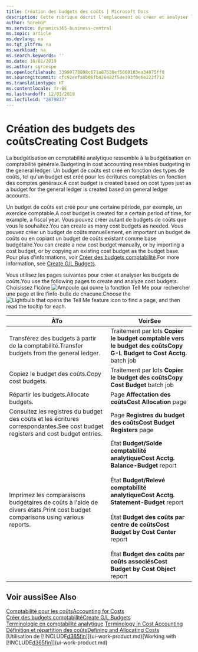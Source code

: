 ```yaml
---
title: Création des budgets des coûts | Microsoft Docs
description: Cette rubrique décrit l'emplacement où créer et analyser les budgets des coûts.
author: SorenGP
ms.service: dynamics365-business-central
ms.topic: article
ms.devlang: na
ms.tgt_pltfrm: na
ms.workload: na
ms.search.keywords: ''
ms.date: 10/01/2019
ms.author: sgroespe
ms.openlocfilehash: 33999778898c671a87638ef5868103ea34875ff8
ms.sourcegitcommit: cfc92eefa8b06fb426482f54e393f0e6e222f712
ms.translationtype: HT
ms.contentlocale: fr-BE
ms.lasthandoff: 12/03/2019
ms.locfileid: "2879837"
---
```

# <a name="creating-cost-budgets"></a><span data-ttu-id="8347f-103">Création des budgets des coûts</span><span class="sxs-lookup"><span data-stu-id="8347f-103">Creating Cost Budgets</span></span>
<span data-ttu-id="8347f-104">La budgétisation en comptabilité analytique ressemble à la budgétisation en comptabilité générale.</span><span class="sxs-lookup"><span data-stu-id="8347f-104">Budgeting in cost accounting resembles budgeting in the general ledger.</span></span> <span data-ttu-id="8347f-105">Un budget de coûts est créé en fonction des types de coûts, tel qu'un budget est créé pour les écritures comptables en fonction des comptes généraux.</span><span class="sxs-lookup"><span data-stu-id="8347f-105">A cost budget is created based on cost types just as a budget for the general ledger is created based on general ledger accounts.</span></span>  

<span data-ttu-id="8347f-106">Un budget de coûts est créé pour une certaine période, par exemple, un exercice comptable.</span><span class="sxs-lookup"><span data-stu-id="8347f-106">A cost budget is created for a certain period of time, for example, a fiscal year.</span></span> <span data-ttu-id="8347f-107">Vous pouvez créer autant de budgets de coûts que vous le souhaitez.</span><span class="sxs-lookup"><span data-stu-id="8347f-107">You can create as many cost budgets as needed.</span></span> <span data-ttu-id="8347f-108">Vous pouvez créer un budget de coûts manuellement, en important un budget de coûts ou en copiant un budget de coûts existant comme base budgétaire.</span><span class="sxs-lookup"><span data-stu-id="8347f-108">You can create a new cost budget manually, or by importing a cost budget, or by copying an existing cost budget as the budget base.</span></span> <span data-ttu-id="8347f-109">Pour plus d'informations, voir [Créer des budgets comptabilité](finance-how-create-budgets.md).</span><span class="sxs-lookup"><span data-stu-id="8347f-109">For more information, see [Create G/L Budgets](finance-how-create-budgets.md).</span></span>

<span data-ttu-id="8347f-110">Vous utilisez les pages suivantes pour créer et analyser les budgets de coûts.</span><span class="sxs-lookup"><span data-stu-id="8347f-110">You use the following pages to create and analyze cost budgets.</span></span> <span data-ttu-id="8347f-111">Choisissez l'icône ![Ampoule qui ouvre la fonction Tell Me](media/ui-search/search_small.png "Dites-moi ce que vous voulez faire") pour rechercher une page et lire l'info-bulle de chacune.</span><span class="sxs-lookup"><span data-stu-id="8347f-111">Choose the ![Lightbulb that opens the Tell Me feature](media/ui-search/search_small.png "Tell me what you want to do") icon to find a page, and then read the tooltip for each.</span></span>

|<span data-ttu-id="8347f-112">À</span><span class="sxs-lookup"><span data-stu-id="8347f-112">To</span></span>|<span data-ttu-id="8347f-113">Voir</span><span class="sxs-lookup"><span data-stu-id="8347f-113">See</span></span>|  
|--------|---------|  
|<span data-ttu-id="8347f-114">Transférez des budgets à partir de la comptabilité.</span><span class="sxs-lookup"><span data-stu-id="8347f-114">Transfer budgets from the general ledger.</span></span>|<span data-ttu-id="8347f-115">Traitement par lots **Copier le budget comptable vers le budget des coûts**</span><span class="sxs-lookup"><span data-stu-id="8347f-115">**Copy G-L Budget to Cost Acctg.** batch job</span></span>|  
|<span data-ttu-id="8347f-116">Copiez le budget des coûts.</span><span class="sxs-lookup"><span data-stu-id="8347f-116">Copy cost budgets.</span></span>|<span data-ttu-id="8347f-117">Traitement par lots **Copier le budget des coûts**</span><span class="sxs-lookup"><span data-stu-id="8347f-117">**Copy Cost Budget** batch job</span></span>|  
|<span data-ttu-id="8347f-118">Répartir les budgets.</span><span class="sxs-lookup"><span data-stu-id="8347f-118">Allocate budgets.</span></span>|<span data-ttu-id="8347f-119">Page **Affectation des coûts**</span><span class="sxs-lookup"><span data-stu-id="8347f-119">**Cost Allocation** page</span></span>|  
|<span data-ttu-id="8347f-120">Consultez les registres du budget des coûts et les écritures correspondantes.</span><span class="sxs-lookup"><span data-stu-id="8347f-120">See cost budget registers and cost budget entries.</span></span>|<span data-ttu-id="8347f-121">Page **Registres du budget des coûts**</span><span class="sxs-lookup"><span data-stu-id="8347f-121">**Cost Budget Registers** page</span></span>|  
|<span data-ttu-id="8347f-122">Imprimez les comparaisons budgétaires de coûts à l'aide de divers états.</span><span class="sxs-lookup"><span data-stu-id="8347f-122">Print cost budget comparisons using various reports.</span></span>|<span data-ttu-id="8347f-123">État **Budget/Solde comptabilité analytique**</span><span class="sxs-lookup"><span data-stu-id="8347f-123">**Cost Acctg. Balance-Budget** report</span></span><br /><br /> <span data-ttu-id="8347f-124">État **Budget/Relevé comptabilité analytique**</span><span class="sxs-lookup"><span data-stu-id="8347f-124">**Cost Acctg. Statement-Budget** report</span></span><br /><br /> <span data-ttu-id="8347f-125">État **Budget des coûts par centre de coûts**</span><span class="sxs-lookup"><span data-stu-id="8347f-125">**Cost Budget by Cost Center** report</span></span><br /><br /> <span data-ttu-id="8347f-126">État **Budget des coûts par coûts associés**</span><span class="sxs-lookup"><span data-stu-id="8347f-126">**Cost Budget by Cost Object** report</span></span>|  

## <a name="see-also"></a><span data-ttu-id="8347f-127">Voir aussi</span><span class="sxs-lookup"><span data-stu-id="8347f-127">See Also</span></span>  
[<span data-ttu-id="8347f-128">Comptabilité pour les coûts</span><span class="sxs-lookup"><span data-stu-id="8347f-128">Accounting for Costs</span></span>](finance-manage-cost-accounting.md)  
[<span data-ttu-id="8347f-129">Créer des budgets comptabilité</span><span class="sxs-lookup"><span data-stu-id="8347f-129">Create G/L Budgets</span></span>](finance-how-create-budgets.md)  
<span data-ttu-id="8347f-130">[Terminologie en comptabilité analytique](finance-terminology-in-cost-accounting.md) </span><span class="sxs-lookup"><span data-stu-id="8347f-130">[Terminology in Cost Accounting](finance-terminology-in-cost-accounting.md) </span></span>  
[<span data-ttu-id="8347f-131">Définition et répartition des coûts</span><span class="sxs-lookup"><span data-stu-id="8347f-131">Defining and Allocating Costs</span></span>](finance-define-and-allocate-costs.md)  
<span data-ttu-id="8347f-132">[Utilisation de [!INCLUDE[d365fin](includes/d365fin_md.md)]](ui-work-product.md)</span><span class="sxs-lookup"><span data-stu-id="8347f-132">[Working with [!INCLUDE[d365fin](includes/d365fin_md.md)]](ui-work-product.md)</span></span>
